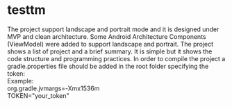 # testtm
The project support landscape and portrait mode and it is designed under MVP and clean architecture.
Some Android Architecture Components (ViewModel) were added to support landscape and portrait.
The project shows a list of project and a brief summary.
It is simple but it shows the code structure and programming practices. 
In order to compile the project a gradle.properties file should be added in the root folder specifying the token:
<br>
Example:
<br>
org.gradle.jvmargs=-Xmx1536m
<br>
TOKEN="your_token"
